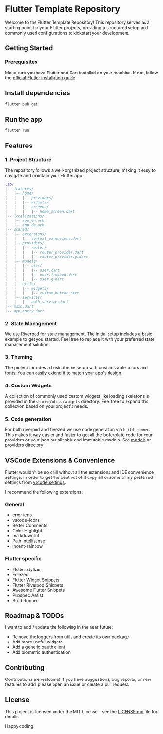 # Flutter Template Repository

Welcome to the Flutter Template Repository! This repository serves as a starting point for your Flutter projects, providing a structured setup and commonly used configurations to kickstart your development.

## Getting Started

### Prerequisites

Make sure you have Flutter and Dart installed on your machine. If not, follow the [official Flutter installation guide](https://flutter.dev/docs/get-started/install).

## Install dependencies

```bash
flutter pub get
```

## Run the app

```bash
flutter run
```

## Features

### 1. Project Structure

The repository follows a well-organized project structure, making it easy to navigate and maintain your Flutter app.

```lua
lib/
|-- features/
|   |-- home/
|   |   |-- providers/
|   |   |-- widgets/
|   |   |-- screens/
|   |   |   |-- home_screen.dart
|-- localizations/
|   |-- app_en.arb
|   |-- app_de.arb
|-- shared/
|   |-- extensions/
|   |   |-- context_extensions.dart
|   |-- providers/
|   |   |-- router/
|   |   |   |-- router_provider.dart
|   |   |   |-- router_provider.g.dart
|   |-- models/
|   |   |-- user/
|   |   |   |-- user.dart
|   |   |   |-- user.freezed.dart
|   |   |   |-- user.g.dart
|   |-- utils/
|   |   |-- widgets/
|   |   |   |-- custom_button.dart
|   |-- services/
|   |   |-- auth_service.dart
|-- main.dart
|-- app_entry.dart
```

### 2. State Management

We use Riverpod for state management. The initial setup includes a basic example to get you started. Feel free to replace it with your preferred state management solution.

### 3. Theming

The project includes a basic theme setup with customizable colors and fonts. You can easily extend it to match your app's design.

### 4. Custom Widgets

A collection of commonly used custom widgets like loading skeletons is provided in the `shared/utils/widgets` directory. Feel free to expand this collection based on your project's needs.

### 5. Code generation

For both riverpod and freezed we use code generation via `build_runner`. This makes it way easier and faster to get all the boilerplate code for your providers or your json serializable and immutable models.
See [models](/lib/shared/models) or [providers](/lib/shared/providers) directory

## VSCode Extensions & Convenience

Flutter wouldn't be so chill without all the extensions and IDE convenience settings. In order to get the best out of it copy all or some of my preferred settings from [vscode.settings](.vscode.settings.json).

I recommend the following extensions:

### General

- error lens
- vscode-icons
- Better Comments
- Color Highlight
- markdownlint
- Path Intellisense
- indent-rainbow

### Flutter specific

- Flutter stylizer
- Freezed
- Flutter Widget Snippets
- Flutter Riverpod Snippets
- Awesome Flutter Snippets
- Pubspec Assist
- Build Runner

## Roadmap & TODOs

I want to add / update the following in the near future:

- Remove the loggers from utils and create its own package
- Add more useful widgets
- Add a generic oauth client
- Add biometric authentication

## Contributing

Contributions are welcome! If you have suggestions, bug reports, or new features to add, please open an issue or create a pull request.

## License

This project is licensed under the MIT License - see the [LICENSE.md](LICENSE.md) file for details.

Happy coding!
